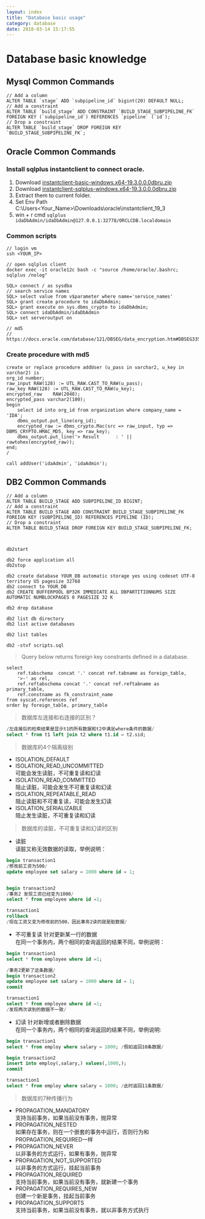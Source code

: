 ```yaml
---
layout: index
title: "Database basic usage"
category: database
date: 2018-03-14 15:17:55
---
```


# Database basic knowledge


## Mysql Common Commands

```
// Add a column
ALTER TABLE `stage` ADD `subpipeline_id` bigint(20) DEFAULT NULL;
// Add a constraint
ALTER TABLE `build_stage` ADD CONSTRAINT `BUILD_STAGE_SUBPIPELINE_FK` FOREIGN KEY (`subpipeline_id`) REFERENCES `pipeline` (`id`);
// Drop a constraint
ALTER TABLE `build_stage` DROP FOREIGN KEY `BUILD_STAGE_SUBPIPELINE_FK`;
```

## Oracle Common Commands

### Install sqlplus instantclient to connect oracle.

1. Download [instantclient-basic-windows.x64-19.3.0.0.0dbru.zip](https://download.oracle.com/otn_software/nt/instantclient/19300/instantclient-basic-windows.x64-19.3.0.0.0dbru.zip)
2. Download [instantclient-sqlplus-windows.x64-19.3.0.0.0dbru.zip](https://download.oracle.com/otn_software/nt/instantclient/19300/instantclient-sqlplus-windows.x64-19.3.0.0.0dbru.zip)
3. Extract them to current folder.
4. Set Env Path C:\Users\<Your_Name>\Downloads\oracle\instantclient_19_3
5. win + r cmd ```sqlplus idaDbAdmin/idaDbAdmin@127.0.0.1:32778/ORCLCDB.localdomain```


### Common scripts
```
// login vm
ssh <YOUR_IP>

// open sqlplus client
docker exec -it oracle12c bash -c "source /home/oracle/.bashrc; sqlplus /nolog"

SQL> connect / as sysdba
// search service names
SQL> select value from v$parameter where name='service_names'
SQL> grant create procedure to idaDbAdmin;
SQL> grant execute on sys.dbms_crypto to idaDbAdmin;
SQL> connect idaDbAdmin/idaDbAdmin
SQL> set serveroutput on

// md5
// https://docs.oracle.com/database/121/DBSEG/data_encryption.htm#DBSEG335

```

### Create procedure with md5

```
create or replace procedure addUser (u_pass in varchar2, u_key in varchar2) is 
org_id number;
raw_input RAW(128) := UTL_RAW.CAST_TO_RAW(u_pass);
raw_key RAW(128) := UTL_RAW.CAST_TO_RAW(u_key);
encrypted_raw    RAW(2048);
encrypted_pass varchar2(100);
begin 
    select id into org_id from organization where company_name = 'IDA';
    dbms_output.put_line(org_id);
    encrypted_raw := dbms_crypto.Mac(src => raw_input, typ => DBMS_CRYPTO.HMAC_MD5, key => raw_key);
    dbms_output.put_line('> Result      : ' || rawtohex(encrypted_raw));
end;
/

call addUser('idaAdmin', 'idaAdmin');

```


## DB2 Common Commands

```
// Add a column
ALTER TABLE BUILD_STAGE ADD SUBPIPELINE_ID BIGINT;
// Add a constraint
ALTER TABLE BUILD_STAGE ADD CONSTRAINT BUILD_STAGE_SUBPIPELINE_FK FOREIGN KEY (SUBPIPELINE_ID) REFERENCES PIPELINE (ID);
// Drop a constraint
ALTER TABLE BUILD_STAGE DROP FOREIGN KEY BUILD_STAGE_SUBPIPELINE_FK;



db2start

db2 force application all
db2stop

db2 create database YOUR_DB automatic storage yes using codeset UTF-8 territory US pagesize 32768
db2 connect to YOUR_DB
db2 CREATE BUFFERPOOL BP32K IMMEDIATE ALL DBPARTITIONNUMS SIZE AUTOMATIC NUMBLOCKPAGES 0 PAGESIZE 32 K

db2 drop database

db2 list db directory
db2 list active databases

db2 list tables 

db2 -stvf scripts.sql

```
> Query below returns foreign key constrants defined in a database.

```
select 
    ref.tabschema  concat '.' concat ref.tabname as foreign_table,
    '>-' as rel,
    ref.reftabschema concat '.' concat ref.reftabname as primary_table,
    ref.constname as fk_constraint_name
from syscat.references ref
order by foreign_table, primary_table
```

> 数据库左连接和右连接的区别？  

```sql
/左连接后的检索结果是显示t1的所有数据和t2中满足where条件的数据/
select * from t1 left join t2 where t1.id = t2.sid;
```


> 数据库的4个隔离级别  

- ISOLATION_DEFAULT  
- ISOLATION_READ_UNCOMMITTED  
可能会发生读脏，不可重复读和幻读
- ISOLATION_READ_COMMITTED  
阻止读脏，可能会发生不可重复读和幻读  
- ISOLATION_REPEATABLE_READ  
阻止读脏和不可重复读，可能会发生幻读  
- ISOLATION_SERIALIZABLE  
阻止发生读脏，不可重复读和幻读  

> 数据库的读脏，不可重复读和幻读的区别  

- 读脏  
读脏又称无效数据的读取，举例说明：  

```sql
begin transaction1
/修改前工资为500/
update employee set salary = 1000 where id = 1;


begin transaction2
/事务2 发现工资已经变为1000/
select * from employee where id =1;  

transaction1
rollback
/现在工资又变为修改前的500，因此事务2读的就是脏数据/  

```
- 不可重复读  针对更新某一行的数据  
在同一个事务内，两个相同的查询返回的结果不同，举例说明：  

```sql
begin transaction1
select * from employee where id =1;

/事务2更新了这条数据/  
begin transaction2
update employee set salary = 1000 where id = 1;
commit

transaction1
select * from employee where id =1;
/发现两次读到的数据不一致/  

```
- 幻读  针对新增或者删除数据  
在同一个事务内，两个相同的查询返回的结果不同，举例说明:  

```sql
begin transaction1
select * from employ where salary = 1000; /假如返回10条数据/

begin transaction2
insert into employ(,salary,) values(,1000,);
commit

transaction1
select * from employ where salary = 1000; /此时返回11条数据/
```

> 数据库的7种传播行为  

- PROPAGATION_MANDATORY  
支持当前事务，如果当前没有事务，抛异常  
- PROPAGATION_NESTED  
如果存在事务，则在一个嵌套的事务中运行，否则行为和PROPAGATION_REQUIRED一样  
- PROPAGATION_NEVER  
以非事务的方式运行，如果有事务，抛异常  
- PROPAGATION_NOT_SUPPORTED  
以非事务的方式运行，挂起当前事务  
- PROPAGATION_REQUIRED  
支持当前事务，如果当前没有事务，就新建一个事务  
- PROPAGATION_REQUIRES_NEW  
创建一个新是事务，挂起当前事务  
- PROPAGATION_SUPPORTS  
支持当前事务，如果当前没有事务，就以非事务方式执行  

